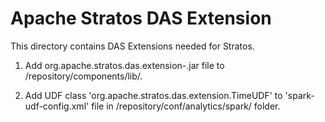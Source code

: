 # Apache Stratos DAS Extension

This directory contains DAS Extensions needed for Stratos.

1. Add org.apache.stratos.das.extension-<stratos-version>.jar file to <DAS-HOME>/repository/components/lib/.

2. Add UDF class '<class-name>org.apache.stratos.das.extension.TimeUDF</class-name>' to 'spark-udf-config.xml'
file in <DAS-HOME>/repository/conf/analytics/spark/ folder.
